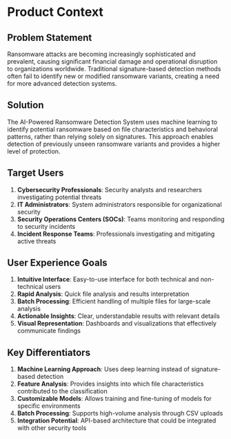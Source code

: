# Product Context

## Problem Statement
Ransomware attacks are becoming increasingly sophisticated and prevalent, causing significant financial damage and operational disruption to organizations worldwide. Traditional signature-based detection methods often fail to identify new or modified ransomware variants, creating a need for more advanced detection systems.

## Solution
The AI-Powered Ransomware Detection System uses machine learning to identify potential ransomware based on file characteristics and behavioral patterns, rather than relying solely on signatures. This approach enables detection of previously unseen ransomware variants and provides a higher level of protection.

## Target Users
1. **Cybersecurity Professionals**: Security analysts and researchers investigating potential threats
2. **IT Administrators**: System administrators responsible for organizational security
3. **Security Operations Centers (SOCs)**: Teams monitoring and responding to security incidents
4. **Incident Response Teams**: Professionals investigating and mitigating active threats

## User Experience Goals
1. **Intuitive Interface**: Easy-to-use interface for both technical and non-technical users
2. **Rapid Analysis**: Quick file analysis and results interpretation
3. **Batch Processing**: Efficient handling of multiple files for large-scale analysis
4. **Actionable Insights**: Clear, understandable results with relevant details
5. **Visual Representation**: Dashboards and visualizations that effectively communicate findings

## Key Differentiators
1. **Machine Learning Approach**: Uses deep learning instead of signature-based detection
2. **Feature Analysis**: Provides insights into which file characteristics contributed to the classification
3. **Customizable Models**: Allows training and fine-tuning of models for specific environments
4. **Batch Processing**: Supports high-volume analysis through CSV uploads
5. **Integration Potential**: API-based architecture that could be integrated with other security tools 